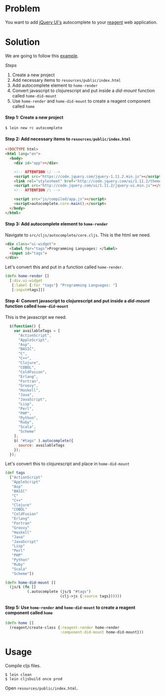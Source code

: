 # Problem

You want to add [jQuery UI's](http://jqueryui.com/) autocomplete to your [reagent](https://github.com/reagent-project/reagent) web application.

# Solution

We are going to follow this [example](http://jqueryui.com/autocomplete/).

*Steps*

1. Create a new project
2. Add necessary items to `resources/public/index.html`
3. Add autocomplete element to `home-render`
4. Convert javascript to clojurescript and put inside a *did-mount* function called `home-did-mount`
5. Use `home-render` and `home-did-mount` to create a reagent component called `home`

#### Step 1: Create a new project

```
$ lein new rc autocomplete
```

#### Step 2: Add necessary items to `resources/public/index.html`

```html
<!DOCTYPE html>
<html lang="en">
  <body>
    <div id="app"></div>

    <!-- ATTENTION \/ -->
    <script src="https://code.jquery.com/jquery-1.11.2.min.js"></script>
    <link rel="stylesheet" href="http://code.jquery.com/ui/1.11.2/themes/smoothness/jquery-ui.min.css">
    <script src="http://code.jquery.com/ui/1.11.2/jquery-ui.min.js"></script>
    <!-- ATTENTION /\ -->

    <script src="js/compiled/app.js"></script>
    <script>autocomplete.core.main();</script>
  </body>
</html>
```

#### Step 3: Add autocomplete element to `home-render`

Navigate to `src/cljs/autocomplete/core.cljs`. This is the html we need.

```html
<div class="ui-widget">
  <label for="tags">Programming Languages: </label>
  <input id="tags">
</div>
```

Let's convert this and put in a function called `home-render`.

```clojure
(defn home-render []
  [:div.ui-widget
   [:label {:for "tags"} "Programming Languages: "]
   [:input#tags]])
```

#### Step 4: Convert javascript to clojurescript and put inside a *did-mount* function called `home-did-mount`

This is the javascript we need.

```javascript
  $(function() {
    var availableTags = [
      "ActionScript",
      "AppleScript",
      "Asp",
      "BASIC",
      "C",
      "C++",
      "Clojure",
      "COBOL",
      "ColdFusion",
      "Erlang",
      "Fortran",
      "Groovy",
      "Haskell",
      "Java",
      "JavaScript",
      "Lisp",
      "Perl",
      "PHP",
      "Python",
      "Ruby",
      "Scala",
      "Scheme"
    ];
    $( "#tags" ).autocomplete({
      source: availableTags
    });
  });
```

Let's convert this to clojurescript and place in `home-did-mount`

```clojure
(def tags 
  ["ActionScript"
   "AppleScript"
   "Asp"
   "BASIC"
   "C"
   "C++"
   "Clojure"
   "COBOL"
   "ColdFusion"
   "Erlang"
   "Fortran"
   "Groovy"
   "Haskell"
   "Java"
   "JavaScript"
   "Lisp"
   "Perl"
   "PHP"
   "Python"
   "Ruby"
   "Scala"
   "Scheme"])

(defn home-did-mount []
  (js/$ (fn []
          (.autocomplete (js/$ "#tags") 
                         (clj->js {:source tags})))))
```

#### Step 5: Use `home-render` and `home-did-mount` to create a reagent component called `home`

```clojure
(defn home []
  (reagent/create-class {:reagent-render home-render
                         :component-did-mount home-did-mount}))
```

# Usage

Compile cljs files.

```
$ lein clean
$ lein cljsbuild once prod
```

Open `resources/public/index.html`.
